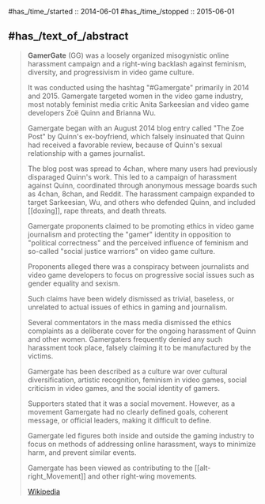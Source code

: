 
#has_/time_/started :: 2014-06-01 
#has_/time_/stopped :: 2015-06-01 

## #has_/text_of_/abstract 

> **GamerGate** (GG) was a loosely organized misogynistic online harassment campaign 
> and a right-wing backlash against feminism, diversity, 
> and progressivism in video game culture. 
> 
> It was conducted using the hashtag "#Gamergate" primarily in 2014 and 2015. 
> Gamergate targeted women in the video game industry, 
> most notably feminist media critic Anita Sarkeesian 
> and video game developers Zoë Quinn and Brianna Wu. 
>
> Gamergate began with an August 2014 blog entry called "The Zoe Post" 
> by Quinn's ex-boyfriend, which falsely insinuated that Quinn had received a favorable review, 
> because of Quinn's sexual relationship with a games journalist. 
> 
> The blog post was spread to 4chan, 
> where many users had previously disparaged Quinn's work. 
> This led to a campaign of harassment against Quinn, 
> coordinated through anonymous message boards such as 4chan, 8chan, and Reddit. 
> The harassment campaign expanded to target Sarkeesian, Wu, 
> and others who defended Quinn, and included [[doxing]], rape threats, and death threats.
>
> Gamergate proponents claimed to be promoting ethics in video game journalism 
> and protecting the "gamer" identity in opposition to "political correctness" 
> and the perceived influence of feminism 
> and so-called "social justice warriors" on video game culture. 
> 
> Proponents alleged there was a conspiracy between journalists and video game developers 
> to focus on progressive social issues such as gender equality and sexism. 
> 
> Such claims have been widely dismissed as trivial, baseless, 
> or unrelated to actual issues of ethics in gaming and journalism. 
> 
> Several commentators in the mass media dismissed the ethics complaints as a 
> deliberate cover for the ongoing harassment of Quinn and other women. 
> Gamergaters frequently denied any such harassment took place, 
> falsely claiming it to be manufactured by the victims.
>
> Gamergate has been described as a culture war over cultural diversification, 
> artistic recognition, feminism in video games, social criticism in video games, 
> and the social identity of gamers. 
> 
> Supporters stated that it was a social movement. 
> However, as a movement Gamergate had no clearly defined goals, coherent message, 
> or official leaders, making it difficult to define. 
> 
> Gamergate led figures both inside and outside the gaming industry 
> to focus on methods of addressing online harassment, 
> ways to minimize harm, and prevent similar events. 
> 
> Gamergate has been viewed as contributing to the [[alt-right_Movement]] and other right-wing movements.
>
> [Wikipedia](https://en.wikipedia.org/wiki/Gamergate%20(harassment%20campaign))




